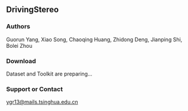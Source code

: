 ## DrivingStereo

### Authors

Guorun Yang, Xiao Song, Chaoqing Huang, Zhidong Deng, Jianping Shi, Bolei Zhou

### Download

Dataset and Toolkit are preparing...

### Support or Contact

ygr13@mails.tsinghua.edu.cn
